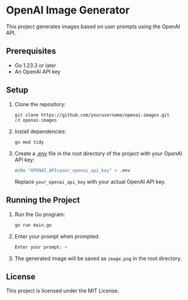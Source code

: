 # OpenAI Image Generator

This project generates images based on user prompts using the OpenAI API.

## Prerequisites

- Go 1.23.3 or later
- An OpenAI API key

## Setup

1. Clone the repository:

    ```sh
    git clone https://github.com/yourusername/openai-images.git
    cd openai-images
    ```

2. Install dependencies:

    ```sh
    go mod tidy
    ```

3. Create a [.env](http://_vscodecontentref_/0) file in the root directory of the project with your OpenAI API key:

    ```sh
    echo "OPENAI_API=your_openai_api_key" > .env
    ```

    Replace `your_openai_api_key` with your actual OpenAI API key.

## Running the Project

1. Run the Go program:

    ```sh
    go run main.go
    ```

2. Enter your prompt when prompted:

    ```sh
    Enter your prompt: >
    ```

3. The generated image will be saved as `image.png` in the root directory.

## License

This project is licensed under the MIT License.